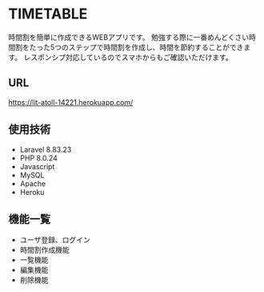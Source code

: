 # TIMETABLE
時間割を簡単に作成できるWEBアプリです。
勉強する際に一番めんどくさい時間割をたった5つのステップで時間割を作成し、時間を節約することができます。
レスポンシブ対応しているのでスマホからもご確認いただけます。
## URL
https://lit-atoll-14221.herokuapp.com/
## 使用技術
- Laravel  8.83.23
- PHP 8.0.24
- Javascript
- MySQL
- Apache
- Heroku
## 機能一覧
- ユーザ登録、ログイン
- 時間割作成機能
- 一覧機能
- 編集機能
- 削除機能

